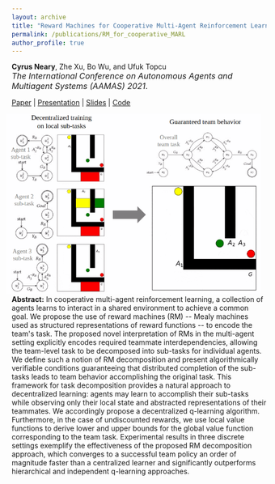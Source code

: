 ```yaml
---
layout: archive
title: "Reward Machines for Cooperative Multi-Agent Reinforcement Learning"
permalink: /publications/RM_for_cooperative_MARL
author_profile: true
---
```


**Cyrus Neary**, Zhe Xu, Bo Wu, and Ufuk Topcu<br><span style="font-size:12pt">*The International Conference on Autonomous Agents and Multiagent Systems (AAMAS) 2021*.</span>

[Paper](https://www.ifaamas.org/Proceedings/aamas2021/pdfs/p934.pdf) \| [Presentation](https://slideslive.com/38954933/reward-machines-for-cooperative-multiagent-reinforcement-learning) \| [Slides](/files/2021-01-03_RM_MARL_V2.pdf) \| [Code](https://github.com/cyrusneary/rm-cooperative-marl) 

<img 
src="/images/rm_marl.gif" 
width=550 
style="float: right; margin-left: 10px; margin-right: 10px;">

**Abstract:** In cooperative multi-agent reinforcement learning, a collection of agents learns to interact in a shared environment to achieve a common goal. We propose the use of reward machines (RM) -- Mealy machines  used as structured representations of reward functions -- to encode the team's task. The proposed novel interpretation of RMs in the multi-agent setting explicitly encodes required teammate interdependencies, allowing the team-level task to be decomposed into sub-tasks for individual agents. We define such a notion of RM decomposition and present algorithmically verifiable conditions guaranteeing that distributed completion of the sub-tasks leads to team behavior accomplishing the original task. This framework for task decomposition provides a natural approach to decentralized learning: agents may learn to accomplish their sub-tasks while observing only their local state and abstracted representations of their teammates. We accordingly propose a decentralized q-learning algorithm. Furthermore, in the case of undiscounted rewards, we use local value functions to derive lower and upper bounds for the global value function corresponding to the team task. Experimental results in three discrete settings exemplify the effectiveness of the proposed RM decomposition approach, which converges to a successful team policy an order of magnitude faster than a centralized learner and significantly outperforms hierarchical and independent q-learning approaches.

